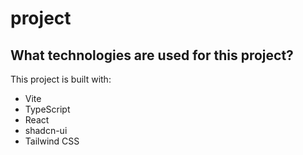 # project


## What technologies are used for this project?

This project is built with:

- Vite
- TypeScript
- React
- shadcn-ui
- Tailwind CSS


